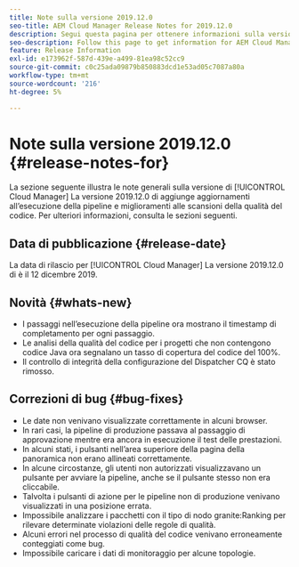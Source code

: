 ```yaml
---
title: Note sulla versione 2019.12.0
seo-title: AEM Cloud Manager Release Notes for 2019.12.0
description: Segui questa pagina per ottenere informazioni sulla versione 2019.12.0 di Cloud Manager.
seo-description: Follow this page to get information for AEM Cloud Manager Release 2019.12.0.
feature: Release Information
exl-id: e173962f-587d-439e-a499-81ea98c52cc9
source-git-commit: c0c25ada09879b850883dcd1e53ad05c7087a80a
workflow-type: tm+mt
source-wordcount: '216'
ht-degree: 5%

---
```


# Note sulla versione 2019.12.0 {#release-notes-for}

La sezione seguente illustra le note generali sulla versione di [!UICONTROL Cloud Manager] La versione 2019.12.0 di aggiunge aggiornamenti all’esecuzione della pipeline e miglioramenti alle scansioni della qualità del codice.
Per ulteriori informazioni, consulta le sezioni seguenti.

## Data di pubblicazione {#release-date}

La data di rilascio per [!UICONTROL Cloud Manager] La versione 2019.12.0 di è il 12 dicembre 2019.

## Novità {#whats-new}

* I passaggi nell’esecuzione della pipeline ora mostrano il timestamp di completamento per ogni passaggio.
* Le analisi della qualità del codice per i progetti che non contengono codice Java ora segnalano un tasso di copertura del codice del 100%.
* Il controllo di integrità della configurazione del Dispatcher CQ è stato rimosso.

## Correzioni di bug {#bug-fixes}

* Le date non venivano visualizzate correttamente in alcuni browser.
* In rari casi, la pipeline di produzione passava al passaggio di approvazione mentre era ancora in esecuzione il test delle prestazioni.
* In alcuni stati, i pulsanti nell’area superiore della pagina della panoramica non erano allineati correttamente.
* In alcune circostanze, gli utenti non autorizzati visualizzavano un pulsante per avviare la pipeline, anche se il pulsante stesso non era cliccabile.
* Talvolta i pulsanti di azione per le pipeline non di produzione venivano visualizzati in una posizione errata.
* Impossibile analizzare i pacchetti con il tipo di nodo granite:Ranking per rilevare determinate violazioni delle regole di qualità.
* Alcuni errori nel processo di qualità del codice venivano erroneamente conteggiati come bug.
* Impossibile caricare i dati di monitoraggio per alcune topologie.
